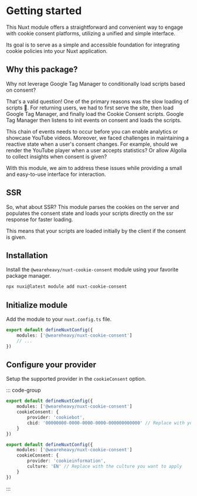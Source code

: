 # Getting started

This Nuxt module offers a straightforward and convenient way to engage with cookie consent platforms, utilizing a unified and simple interface.

Its goal is to serve as a simple and accessible foundation for integrating cookie policies into your Nuxt application.


## Why this package?
Why not leverage Google Tag Manager to conditionally load scripts based on consent?

That's a valid question! One of the primary reasons was the slow loading of scripts 🐌. For returning users, we had to first serve the site, then load Google Tag Manager, and finally load the Cookie Consent scripts. Google Tag Manager then listens to init events on consent and loads the scripts.

This chain of events needs to occur before you can enable analytics or showcase YouTube videos. Moreover, we faced challenges in maintaining a reactive state when a user's consent changes. For example, should we render the YouTube player when a user accepts statistics? Or allow Algolia to collect insights when consent is given?

With this module, we aim to address these issues while providing a small and easy-to-use interface for interaction.

## SSR
So, what about SSR?
This module parses the cookies on the server and populates the consent state and loads your scripts directly on the ssr response for faster loading.

This means that your scripts are loaded initially by the client if the consent is given.

## Installation
Install the `@weareheavy/nuxt-cookie-consent` module using your favorite package manager.
```bash
npx nuxi@latest module add nuxt-cookie-consent
```

## Initialize module
Add the module to your `nuxt.config.ts` file.

```typescript
export default defineNuxtConfig({
    modules: ['@weareheavy/nuxt-cookie-consent']
    // ...
})
```

## Configure your provider
Setup the supported provider in the `cookieConsent` option.

::: code-group
```typescript [CookieBot]
export default defineNuxtConfig({
    modules: ['@weareheavy/nuxt-cookie-consent']
    cookieConsent: {
        provider: 'cookiebot',
        cbid: '00000000-0000-0000-0000-000000000000' // Replace with you "cbid" from CookieBot
    }
})
```

```typescript [CookieInformation]
export default defineNuxtConfig({
    modules: ['@weareheavy/nuxt-cookie-consent']
    cookieConsent: {
        provider: 'cookieinformation',
        culture: 'EN' // Replace with the culture you want to apply
    }
})
```
:::